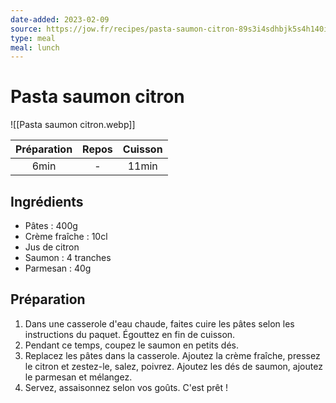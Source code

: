 ```yaml
---
date-added: 2023-02-09
source: https://jow.fr/recipes/pasta-saumon-citron-89s3i4sdhbjk5s4h140i
type: meal
meal: lunch
---
```


# Pasta saumon citron

![[Pasta saumon citron.webp]]

| Préparation | Repos | Cuisson |
|:-----------:|:-----:|:-------:|
|    6min     |   -   |  11min  |

## Ingrédients

- Pâtes : 400g
- Crème fraîche : 10cl
- Jus de citron
- Saumon : 4 tranches
- Parmesan : 40g

## Préparation

1. Dans une casserole d'eau chaude, faites cuire les pâtes selon les instructions du paquet. Égouttez en fin de cuisson.
2. Pendant ce temps, coupez le saumon en petits dés.
3. Replacez les pâtes dans la casserole. Ajoutez la crème fraîche, pressez le citron et zestez-le, salez, poivrez. Ajoutez les dés de saumon, ajoutez le parmesan et mélangez.
4. Servez, assaisonnez selon vos goûts. C'est prêt !

